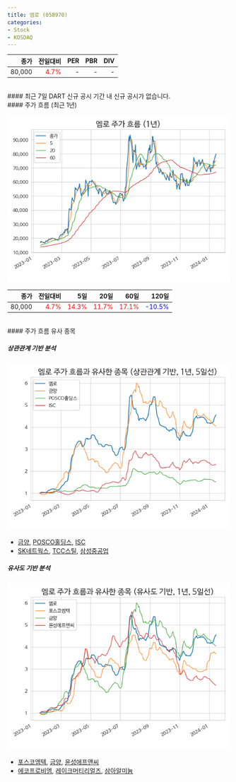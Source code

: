 ```yaml
---
title: 엠로 (058970)
categories:
- Stock
- KOSDAQ
---
```


|**종가**|**전일대비**|**PER**|**PBR**|**DIV**|
|---:|-------:|--:|--:|--:|
|80,000|<span style="color: red">4.7%</span>|-|-|-|

<!-- more -->

<br>
#### 최근 7일 DART 신규 공시
기간 내 신규 공시가 없습니다.

<br>
#### 주가 흐름 (최근 1년)

![058970](/assets/images/stock/058970.png)

|**종가**|**전일대비**|**5일**|**20일**|**60일**|**120일**|
|---:|-------:|--:|---:|---:|----:|
|80,000|<span style="color: red">4.7%</span>|<span style="color: red">14.3%</span>|<span style="color: red">11.7%</span>|<span style="color: red">17.1%</span>|<span style="color: blue">-10.5%</span>|

<br>
#### 주가 흐름 유사 종목

##### 상관관계 기반 분석

![058970](/assets/images/stock/058970_corr.png)
- [금양](/001570/), [POSCO홀딩스](/005490/), [ISC](/095340/)
- [SK네트웍스](/001740/), [TCC스틸](/002710/), [삼성중공업](/010140/)

##### 유사도 기반 분석

![058970](/assets/images/stock/058970_sim.png)
- [포스코엠텍](/009520/), [금양](/001570/), [윤성에프앤씨](/372170/)
- [에코프로비엠](/247540/), [레이크머티리얼즈](/281740/), [삼아알미늄](/006110/)